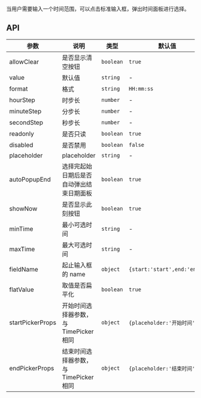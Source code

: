 当用户需要输入一个时间范围，可以点击标准输入框，弹出时间面板进行选择。

## API

| 参数 | 说明 | 类型 | 默认值 |
| --- | --- | --- | --- |
| allowClear | 是否显示清空按钮 | `boolean` | `true` |
| value | 默认值 | `string` | - |
| format | 格式 | `string` | `HH:mm:ss` |
| hourStep | 时步长 | `number` | - |
| minuteStep | 分步长 | `number` | - |
| secondStep | 秒步长 | `number` | - |
| readonly | 是否只读 | `boolean` | `true` |
| disabled | 是否禁用 | `boolean` | `false` |
| placeholder | placeholder | `string` | - |
| autoPopupEnd | 选择完起始日期后是否自动弹出结束日期面板 | `boolean` | `true` |
| showNow | 是否显示此刻按钮 | `boolean` | `true` |
| minTime | 最小可选时间 | `string` | - |
| maxTime | 最大可选时间 | `string` | - |
| fieldName | 起止输入框的 name | `object` | `{start:'start',end:'end'}` |
| flatValue | 取值是否扁平化 | `boolean` | `true` |
| startPickerProps | 开始时间选择器参数，与 TimePicker 相同 | `object` | `{placeholder:'开始时间'}` |
| endPickerProps | 结束时间选择器参数，与 TimePicker 相同 | `object` | `{placeholder:'结束时间'}` |

